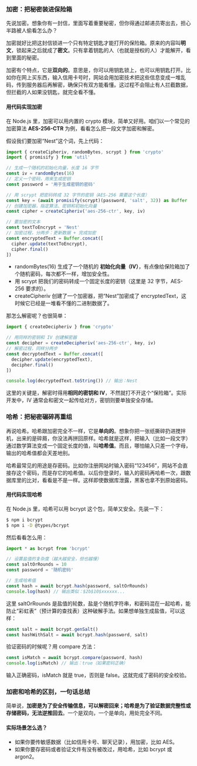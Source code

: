 ### 加密：把秘密装进保险箱

先说加密。想象你有一封信，里面写着重要秘密，但你得通过邮递员寄出去，担心半路被人偷看怎么办？

加密就好比把这封信锁进一个只有特定钥匙才能打开的保险箱。原来的内容叫**明文**，锁起来之后就成了**密文**。只有拿着钥匙的人（也就是授权的人）才能解开，看到里面的秘密。

加密有个特点，它是**双向的**。意思是，你可以用钥匙锁上，也可以用钥匙打开。比如你在网上买东西，输入信用卡号时，网站会用加密技术把这些信息变成一堆乱码，传到服务器后再解密，确保只有双方能看懂。这过程不会阻止有人拦截数据，但拦截的人如果没钥匙，就完全看不懂。

#### 用代码实现加密

在 Node.js 里，加密可以用内置的 crypto 模块，简单又好用。咱们以一个常见的加密算法 **AES-256-CTR** 为例，看看怎么把一段文字加密和解密。

假设我们要加密“Nest”这个词，先上代码：

```js
import { createCipheriv, randomBytes, scrypt } from 'crypto'
import { promisify } from 'util'

// 生成一个随机的初始化向量，长度 16 字节
const iv = randomBytes(16)
// 定义一个密码，用来生成密钥
const password = '用于生成密钥的密码'

// 用 scrypt 把密码转成 32 字节的密钥（AES-256 需要这个长度）
const key = (await promisify(scrypt)(password, 'salt', 32)) as Buffer
// 创建加密器，指定算法、密钥和初始化向量
const cipher = createCipheriv('aes-256-ctr', key, iv)

// 要加密的文本
const textToEncrypt = 'Nest'
// 加密过程，分两步：更新数据 + 完成加密
const encryptedText = Buffer.concat([
  cipher.update(textToEncrypt),
  cipher.final()
])
```

- randomBytes(16) 生成了一个随机的 **初始化向量（IV）**，有点像给保险箱加了个随机密码，每次都不一样，增加安全性。
- 用 scrypt 把我们的密码转成一个固定长度的密钥（这里是 32 字节，AES-256 要求的）。
- createCipheriv 创建了一个加密器，把“Nest”加密成了 encryptedText，这时候它已经是一堆看不懂的二进制数据了。

那怎么解密呢？也很简单：

```ts
import { createDecipheriv } from 'crypto'

// 用同样的密钥和 IV 创建解密器
const decipher = createDecipheriv('aes-256-ctr', key, iv)
// 解密过程，同样分两步
const decryptedText = Buffer.concat([
  decipher.update(encryptedText),
  decipher.final()
])

console.log(decryptedText.toString()) // 输出：Nest
```

这里的关键是，解密时得用**相同的密钥和 IV**，不然就打不开这个“保险箱”。实际开发中，IV 通常会和密文一起传给对方，密钥则要单独安全存储。



### 哈希：把秘密碾碎再重组

再说哈希。哈希跟加密完全不一样，它是**单向的**。想象你把一张纸撕碎扔进搅拌机，出来的是碎屑，你没法再拼回原样。哈希就是这样，把输入（比如一段文字）通过数学算法变成一个固定长度的值，叫**哈希值**。而且，哪怕输入只差一个字母，输出的哈希值都会天差地别。

哈希最常见的用途是存密码。比如你注册网站时输入密码“123456”，网站不会直接存这个密码，而是存它的哈希值。以后你登录时，输入的密码再哈希一次，跟数据库里的比对，看看是不是一样。这样即使数据库泄露，黑客也拿不到原始密码。

#### 用代码实现哈希

在 Node.js 里，哈希可以用 bcrypt 这个包，简单又安全。先装一下：

```bash
$ npm i bcrypt
$ npm i -D @types/bcrypt
```

然后看看怎么用：

```js
import * as bcrypt from 'bcrypt'

// 设置盐值的复杂度（越大越安全，但也越慢）
const saltOrRounds = 10
const password = '随机密码'

// 生成哈希值
const hash = await bcrypt.hash(password, saltOrRounds)
console.log(hash) // 输出类似：$2b$10$xxxxxx...
```

这里 saltOrRounds 是盐值的轮数，盐是个随机字符串，和密码混在一起哈希，能防止“彩虹表”（预计算的查找表）这种破解手法。如果想单独生成盐值，可以这样：

```js
const salt = await bcrypt.genSalt()
const hashWithSalt = await bcrypt.hash(password, salt)
```

验证密码的时候呢？用 compare 方法：

```js
const isMatch = await bcrypt.compare(password, hash)
console.log(isMatch) // 输出：true（如果密码正确）
```

输入正确密码，isMatch 就是 true，否则是 false。这就完成了密码的安全校验。



### 加密和哈希的区别，一句话总结

简单说，**加密是为了安全传输信息，可以解密回来；哈希是为了验证数据完整性或存储密码，无法逆推回去**。一个是双向，一个是单向，用处完全不同。

#### 实际场景怎么选？

- 如果你要传敏感数据（比如信用卡号、聊天记录），用加密，比如 AES。
- 如果你要存密码或者验证文件有没有被改过，用哈希，比如 bcrypt 或 argon2。